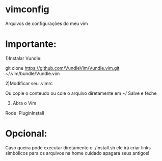 # vimconfig
Arquivos de configurações do meu vim

# Importante:


1)Instalar Vundle:

git clone https://github.com/VundleVim/Vundle.vim.git ~/.vim/bundle/Vundle.vim


2)Modificar seu .vimrc

Ou copie o conteudo ou cole o arquivo diretamente em ~/
Salve e feche


3) Abra o Vim

Rode :PluginInstall


# Opcional:

Caso queira pode executar diretamente o ./install.sh
ele irá criar links simbólicos para os arquivos na home
cuidado apagará seus antigos!
